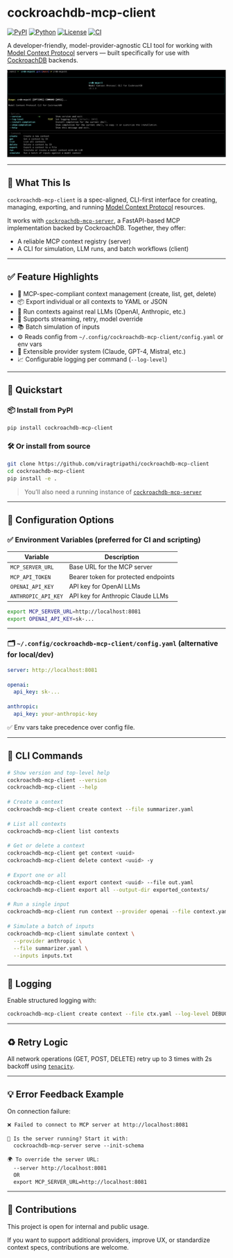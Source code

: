 # cockroachdb-mcp-client

[![PyPI](https://img.shields.io/pypi/v/cockroachdb-mcp-client)](https://pypi.org/project/cockroachdb-mcp-client/)
[![Python](https://img.shields.io/pypi/pyversions/cockroachdb-mcp-client)](https://pypi.org/project/cockroachdb-mcp-client/)
[![License](https://img.shields.io/github/license/viragtripathi/cockroachdb-mcp-client)](https://github.com/viragtripathi/cockroachdb-mcp-client/blob/main/LICENSE)
[![CI](https://github.com/viragtripathi/cockroachdb-mcp-client/actions/workflows/python-ci.yml/badge.svg)](https://github.com/viragtripathi/cockroachdb-mcp-client/actions)

A developer-friendly, model-provider-agnostic CLI tool for working with [Model Context Protocol](https://modelcontextprotocol.io) servers — built specifically for use with [CockroachDB](https://www.cockroachlabs.com/) backends.

![cockroachdb-mcp-client CLI screenshot](./cockroachdb-mcp-client.png)

---

## 🧠 What This Is

`cockroachdb-mcp-client` is a spec-aligned, CLI-first interface for creating, managing, exporting, and running [Model Context Protocol](https://modelcontextprotocol.io) resources.

It works with [`cockroachdb-mcp-server`](https://github.com/viragtripathi/cockroachdb-mcp-server), a FastAPI-based MCP implementation backed by CockroachDB. Together, they offer:

- A reliable MCP context registry (server)
- A CLI for simulation, LLM runs, and batch workflows (client)

---

## ✅ Feature Highlights

- 🌱 MCP-spec-compliant context management (create, list, get, delete)
- 📦 Export individual or all contexts to YAML or JSON
- 🔁 Run contexts against real LLMs (OpenAI, Anthropic, etc.)
- 💬 Supports streaming, retry, model override
- 📚 Batch simulation of inputs
- ⚙️ Reads config from `~/.config/cockroachdb-mcp-client/config.yaml` or env vars
- 🧱 Extensible provider system (Claude, GPT-4, Mistral, etc.)
- 📈 Configurable logging per command (`--log-level`)

---

## 🚀 Quickstart

### 📦 Install from PyPI

```bash
pip install cockroachdb-mcp-client
````

### 🛠 Or install from source

```bash
git clone https://github.com/viragtripathi/cockroachdb-mcp-client
cd cockroachdb-mcp-client
pip install -e .
```

> You’ll also need a running instance of [`cockroachdb-mcp-server`](https://github.com/viragtripathi/cockroachdb-mcp-server)

---

## 🔐 Configuration Options

### ✅ Environment Variables (preferred for CI and scripting)

| Variable            | Description                          |
|---------------------|--------------------------------------|
| `MCP_SERVER_URL`    | Base URL for the MCP server          |
| `MCP_API_TOKEN`     | Bearer token for protected endpoints |
| `OPENAI_API_KEY`    | API key for OpenAI LLMs              |
| `ANTHROPIC_API_KEY` | API key for Anthropic Claude LLMs    |

```bash
export MCP_SERVER_URL=http://localhost:8081
export OPENAI_API_KEY=sk-...
```

---

### 🗂 `~/.config/cockroachdb-mcp-client/config.yaml` (alternative for local/dev)

```yaml
server: http://localhost:8081

openai:
  api_key: sk-...

anthropic:
  api_key: your-anthropic-key
```

✅ Env vars take precedence over config file.

---

## 🧪 CLI Commands

```bash
# Show version and top-level help
cockroachdb-mcp-client --version
cockroachdb-mcp-client --help

# Create a context
cockroachdb-mcp-client create context --file summarizer.yaml

# List all contexts
cockroachdb-mcp-client list contexts

# Get or delete a context
cockroachdb-mcp-client get context <uuid>
cockroachdb-mcp-client delete context <uuid> -y

# Export one or all
cockroachdb-mcp-client export context <uuid> --file out.yaml
cockroachdb-mcp-client export all --output-dir exported_contexts/

# Run a single input
cockroachdb-mcp-client run context --provider openai --file context.yaml --input "Summarize this article"

# Simulate a batch of inputs
cockroachdb-mcp-client simulate context \
  --provider anthropic \
  --file summarizer.yaml \
  --inputs inputs.txt
```

---

## 🧰 Logging

Enable structured logging with:

```bash
cockroachdb-mcp-client create context --file ctx.yaml --log-level DEBUG
```

---

## ♻️ Retry Logic

All network operations (GET, POST, DELETE) retry up to 3 times with 2s backoff using [`tenacity`](https://tenacity.readthedocs.io/).

---

## 💡 Error Feedback Example

On connection failure:

```text
❌ Failed to connect to MCP server at http://localhost:8081

🔧 Is the server running? Start it with:
  cockroachdb-mcp-server serve --init-schema

🌍 To override the server URL:
  --server http://localhost:8081
  OR
  export MCP_SERVER_URL=http://localhost:8081
```

---

## 🙌 Contributions

This project is open for internal and public usage.

If you want to support additional providers, improve UX, or standardize context specs, contributions are welcome.


